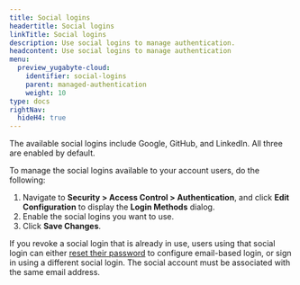 ```yaml
---
title: Social logins
headertitle: Social logins
linkTitle: Social logins
description: Use social logins to manage authentication.
headcontent: Use social logins to manage authentication
menu:
  preview_yugabyte-cloud:
    identifier: social-logins
    parent: managed-authentication
    weight: 10
type: docs
rightNav:
  hideH4: true
---
```


The available social logins include Google, GitHub, and LinkedIn. All three are enabled by default.

To manage the social logins available to your account users, do the following:

1. Navigate to **Security > Access Control > Authentication**, and click **Edit Configuration** to display the **Login Methods** dialog.
1. Enable the social logins you want to use.
1. Click **Save Changes**.

If you revoke a social login that is already in use, users using that social login can either [reset their password](../../manage-access/#reset-your-password) to configure email-based login, or sign in using a different social login. The social account must be associated with the same email address.
